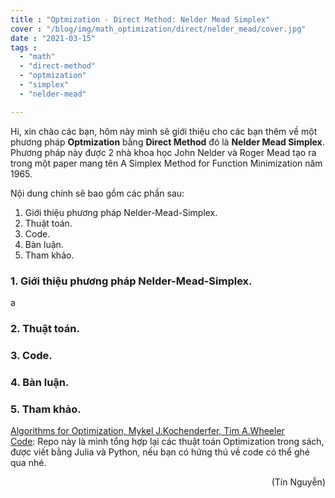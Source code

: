 ```yaml
---
title : "Optmization - Direct Method: Nelder Mead Simplex"
cover : "/blog/img/math_optimization/direct/nelder_mead/cover.jpg"
date : "2021-03-15"
tags : 
  - "math"
  - "direct-method"
  - "optmization"
  - "simplex"
  - "nelder-mead"

---
```


Hi, xin chào các bạn, hôm này mình sẽ giới thiệu cho các bạn thêm về một phương pháp <b>Optmization</b> bằng <b>Direct Method</b> đó là <b>Nelder Mead Simplex</b>. Phương pháp này được 2 nhà khoa học John Nelder và Roger Mead tạo ra trong một paper mang tên A Simplex Method for Function Minimization năm 1965.

Nội dung chính sẽ bao gồm các phần sau: <br/>

1. Giới thiệu phương pháp Nelder-Mead-Simplex.
2. Thuật toán.
3. Code.
4. Bàn luận.
5. Tham khảo.



### 1. Giới thiệu phương pháp Nelder-Mead-Simplex.
a
### 2. Thuật toán.


### 3. Code.


### 4. Bàn luận.


### 5. Tham khảo.
[Algorithms for Optimization, Mykel J.Kochenderfer, Tim A.Wheeler]()<br/>
[Code](https://github.com/ngthanhtin/optimization_algorithm): Repo này là mình tổng hợp lại các thuật toán Optimization trong sách, được viết bằng Julia và Python, nếu bạn có hứng thú về code có thể ghé qua nhé.<br/>

<div style="text-align: right"> (Tín Nguyễn) </div>
